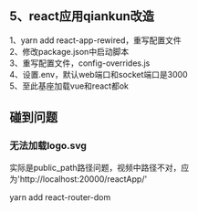 ## 5、react应用qiankun改造

1、yarn add react-app-rewired，重写配置文件  
2、修改package.json中启动脚本  
3、重写配置文件，config-overrides.js  
4、设置.env，默认web端口和socket端口是3000  
5、至此基座加载vue和react都ok

## 碰到问题

### 无法加载logo.svg

实际是public_path路径问题，视频中路径不对，应为'http://localhost:20000/reactApp/'  


yarn add react-router-dom